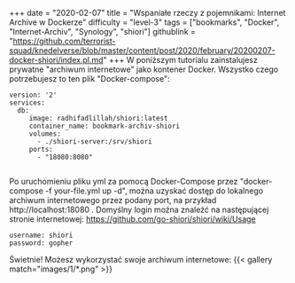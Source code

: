 +++
date = "2020-02-07"
title = "Wspaniałe rzeczy z pojemnikami: Internet Archive w Dockerze"
difficulty = "level-3"
tags = ["bookmarks", "Docker", "Internet-Archiv", "Synology", "shiori"]
githublink = "https://github.com/terrorist-squad/knedelverse/blob/master/content/post/2020/february/20200207-docker-shiori/index.pl.md"
+++
W poniższym tutorialu zainstalujesz prywatne "archiwum internetowe" jako kontener Docker. Wszystko czego potrzebujesz to ten plik "Docker-compose":
```
version: '2'
services:
  db:
     image: radhifadlillah/shiori:latest
     container_name: bookmark-archiv-shiori
     volumes:
       - ./shiori-server:/srv/shiori
     ports:
       - "18080:8080"


```
Po uruchomieniu pliku yml za pomocą Docker-Compose przez "docker-compose -f your-file.yml up -d", można uzyskać dostęp do lokalnego archiwum internetowego przez podany port, na przykład http://localhost:18080 . Domyślny login można znaleźć na następującej stronie internetowej: https://github.com/go-shiori/shiori/wiki/Usage
```
username: shiori
password: gopher

```
Świetnie! Możesz wykorzystać swoje archiwum internetowe:
{{< gallery match="images/1/*.png" >}}